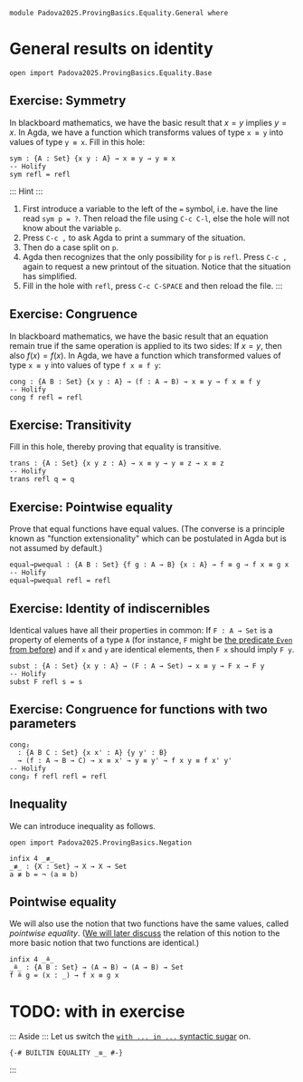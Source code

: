 ```
module Padova2025.ProvingBasics.Equality.General where
```

# General results on identity

```
open import Padova2025.ProvingBasics.Equality.Base
```


## Exercise: Symmetry

In blackboard mathematics, we have the basic result that $x = y$ implies $y = x$.
In Agda, we have a function which transforms values of type `x ≡ y` into
values of type `y ≡ x`. Fill in this hole:

```
sym : {A : Set} {x y : A} → x ≡ y → y ≡ x
-- Holify
sym refl = refl
```

::: Hint :::
1. First introduce a variable to the left of the `=` symbol, i.e. have the line
   read `sym p = ?`. Then reload the file using `C-c C-l`, else the hole will
   not know about the variable `p`.
2. Press `C-c ,` to ask Agda to print a summary of the situation.
3. Then do a case split on `p`.
4. Agda then recognizes that the only possibility for `p` is `refl`.
   Press `C-c ,` again to request a new printout of the situation.
   Notice that the situation has simplified.
5. Fill in the hole with `refl`, press `C-c C-SPACE` and then reload
   the file.
:::


## Exercise: Congruence

In blackboard mathematics, we have the basic result that an equation remain true
if the same operation is applied to its two sides: If $x = y$, then also $f(x) = f(x)$.
In Agda, we have a function which transformed values of type `x ≡ y` into
values of type `f x ≡ f y`:

```
cong : {A B : Set} {x y : A} → (f : A → B) → x ≡ y → f x ≡ f y
-- Holify
cong f refl = refl
```


## Exercise: Transitivity

Fill in this hole, thereby proving that equality is transitive.

```
trans : {A : Set} {x y z : A} → x ≡ y → y ≡ z → x ≡ z
-- Holify
trans refl q = q
```


## Exercise: Pointwise equality

Prove that equal functions have equal values.
(The converse is a principle known as "function extensionality" which
can be postulated in Agda but is not assumed by default.)

```
equal→pwequal : {A B : Set} {f g : A → B} {x : A} → f ≡ g → f x ≡ g x
-- Holify
equal→pwequal refl = refl
```

## Exercise: Identity of indiscernibles

Identical values have all their properties in common: If `F : A → Set` is a
property of elements of a type `A` (for instance, `F` might be [the predicate `Even` from
before](Padova2025.ProvingBasics.EvenOdd.html#Even)) and if `x` and `y` are
identical elements, then `F x` should imply `F y`.

```
subst : {A : Set} {x y : A} → (F : A → Set) → x ≡ y → F x → F y
-- Holify
subst F refl s = s
```


## Exercise: Congruence for functions with two parameters

```
cong₂
  : {A B C : Set} {x x' : A} {y y' : B}
  → (f : A → B → C) → x ≡ x' → y ≡ y' → f x y ≡ f x' y'
-- Holify
cong₂ f refl refl = refl
```

<!--
-- EXERCISE: Think about the expression "(⊥ ≡ ℕ)". Is it well-defined?
-- What would be its meaning?
-->


## Inequality

We can introduce inequality as follows.

```
open import Padova2025.ProvingBasics.Negation

infix 4 _≢_
_≢_ : {X : Set} → X → X → Set
a ≢ b = ¬ (a ≡ b)
```


## Pointwise equality

We will also use the notion that two functions have the same values,
called *pointwise equality*. ([We will later discuss](Padova2025.Cubical.Issues.FunctionExtensionality.html)
the relation of this notion to the more basic notion that two functions
are identical.)

```
infix 4 _≗_
_≗_ : {A B : Set} → (A → B) → (A → B) → Set
f ≗ g = (x : _) → f x ≡ g x
```


# TODO: with in exercise

::: Aside :::
Let us switch the [`with ... in ...` syntactic
sugar](https://agda.readthedocs.io/en/stable/language/with-abstraction.html#with-abstraction-equality)
on.
```
{-# BUILTIN EQUALITY _≡_ #-}
```
:::

